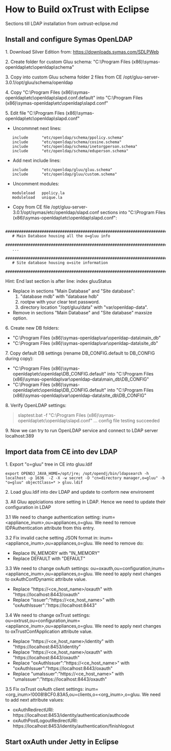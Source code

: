 # How to Build oxTrust with Eclipse

Sections till LDAP installation from oxtrust-eclipse.md

## Install and configure Symas OpenLDAP

1\. Download Silver Edition from: https://downloads.symas.com/SDLPWeb

2\. Create folder for custom Gluu schema: "C:\Program Files (x86)\symas-openldap\etc\openldap\schema"

3\. Copy into custom Gluu schema folder 2 files from CE /opt/gluu-server-3.0.1/opt/gluu/schema/openldap

4\. Copy "C:\Program Files (x86)\symas-openldap\etc\openldap\slapd.conf.default" into "C:\Program Files (x86)\symas-openldap\etc\openldap\slapd.conf"

5\. Edit file "C:\Program Files (x86)\symas-openldap\etc\openldap\slapd.conf"
 - Uncommnet next lines:
```
   include		"etc/openldap/schema/ppolicy.schema"
   include		"etc/openldap/schema/cosine.schema"
   include		"etc/openldap/schema/inetorgperson.schema"
   include		"etc/openldap/schema/eduperson.schema"
```
 - Add next include lines:
```
   include		"etc/openldap/gluu/gluu.schema"
   include		"etc/openldap/gluu/custom.schema"
```

 - Uncomment modules:
```
   moduleload	ppolicy.la
   moduleload	unique.la
```

 - Copy from CE file /opt/gluu-server-3.0.1/opt/symas/etc/openldap/slapd.conf sections into "C:\Program Files (x86)\symas-openldap\etc\openldap\slapd.conf":
```
   #######################################################################
   # Main Database housing all the o=gluu info
   #######################################################################
   ...
   #######################################################################
   # Site database housing o=site information
   #######################################################################
```
   Hint:
   End last section is after line:
   index	gluuStatus


  - Replace in sections "Main Database" and "Site database":
     1. "database	mdb" with "database	hdb"
     2. rootpw with your clear text password.
     3. directory location "/opt/gluu/data" with "var/openldap-data".
  - Remove in sections "Main Database" and "Site database" maxsize option.

6\. Create new DB folders:
  - "C:\Program Files (x86)\symas-openldap\var\openldap-data\main_db"
  - "C:\Program Files (x86)\symas-openldap\var\openldap-data\site_db"

7\. Copy default DB settings (rename DB_CONFIG.default to DB_CONFIG during copy):
  - "C:\Program Files (x86)\symas-openldap\etc\openldap\DB_CONFIG.default" into "C:\Program Files (x86)\symas-openldap\var\openldap-data\main_db\DB_CONFIG"
  - "C:\Program Files (x86)\symas-openldap\etc\openldap\DB_CONFIG.default" into "C:\Program Files (x86)\symas-openldap\var\openldap-data\site_db\DB_CONFIG"

8\. Verify OpenLDAP settings:
   > slaptest.bat -f "C:\Program Files (x86)\symas-openldap\etc\openldap\slapd.conf"
   > ...
   > config file testing succeeded

9\. Now we can try to run OpenLDAP service and connect to LDAP server localhost:389

## Import data from CE into dev LDAP

1\. Export "o=gluu" tree in CE into gluu.ldif
```
export OPENDJ_JAVA_HOME=/opt/jre; /opt/opendj/bin/ldapsearch -h localhost -p 1636  -Z -X -w secret -D "cn=directory manager,o=gluu" -b "o=gluu" objectClass=* > gluu.ldif
```

2\. Load gluu.ldif into dev LDAP and update to conform new environemt

3\. All Gluu applciations store setting in LDAP. Hence we need to update their configuration in LDAP

3.1 We need to change authentication setting: inum=<appliance_inum>,ou=appliances,o=gluu. We need to remove IDPAuthentication attribute from this entry.

3.2 Fix invalid cache setting JSON format in: inum=<appliance_inum>,ou=appliances,o=gluu. We need to remove do:
  - Replace IN_MEMORY with "IN_MEMORY"
  - Replace DEFAULT with "DEFAULT"

3.3 We need to change oxAuth settings: ou=oxauth,ou=configuration,inum=<appliance_inum>,ou=appliances,o=gluu. We need to apply next changes to oxAuthConfDynamic attribute value.
  - Replace "https://<ce_host_name>/oxauth" with "https://localhost:8443/oxauth"
  - Replace  "issuer":"https://<ce_host_name>" with "oxAuthIssuer":"https://localhost:8443"

3.4 We need to change oxTrust settings: ou=oxtrust,ou=configuration,inum=<appliance_inum>,ou=appliances,o=gluu. We need to apply next changes to oxTrustConfApplication attribute value.
  - Replace "https://<ce_host_name>/identity" with "https://localhost:8453/identity"
  - Replace "https://<ce_host_name>/oxauth" with "https://localhost:8443/oxauth"
  - Replace  "oxAuthIssuer":"https://<ce_host_name>" with "oxAuthIssuer":"https://localhost:8443/oxauth"
  - Replace  "umaIssuer":"https://<ce_host_name>" with "umaIssuer":"https://localhost:8443/oxauth"

3.5 Fix oxTrust oxAuth client settings: inum=<org_inum>!0008!8CF0.83A5,ou=clients,o=<org_inum>,o=gluu. We need to add next attribute values:
  - oxAuthRedirectURI: https://localhost:8453/identity/authentication/authcode
  - oxAuthPostLogoutRedirectURI: https://localhost:8453/identity/authentication/finishlogout

## Start oxAuth under Jetty in Eclipse
